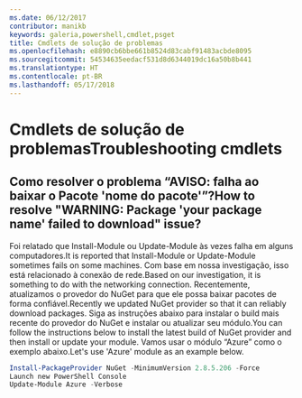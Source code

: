 ```yaml
---
ms.date: 06/12/2017
contributor: manikb
keywords: galeria,powershell,cmdlet,psget
title: Cmdlets de solução de problemas
ms.openlocfilehash: e8890cb6bbe661b8524d83cabf91483acbde8095
ms.sourcegitcommit: 54534635eedacf531d8d6344019dc16a50b8b441
ms.translationtype: HT
ms.contentlocale: pt-BR
ms.lasthandoff: 05/17/2018
---
```

# <a name="troubleshooting-cmdlets"></a><span data-ttu-id="6df22-103">Cmdlets de solução de problemas</span><span class="sxs-lookup"><span data-stu-id="6df22-103">Troubleshooting cmdlets</span></span>

## <a name="how-to-resolve-warning-package-your-package-name-failed-to-download-issue"></a><span data-ttu-id="6df22-104">Como resolver o problema “AVISO: falha ao baixar o Pacote 'nome do pacote'”?</span><span class="sxs-lookup"><span data-stu-id="6df22-104">How to resolve "WARNING: Package 'your package name' failed to download" issue?</span></span>

<span data-ttu-id="6df22-105">Foi relatado que Install-Module ou Update-Module às vezes falha em alguns computadores.</span><span class="sxs-lookup"><span data-stu-id="6df22-105">It is reported that Install-Module or Update-Module sometimes fails on some machines.</span></span>
<span data-ttu-id="6df22-106">Com base em nossa investigação, isso está relacionado à conexão de rede.</span><span class="sxs-lookup"><span data-stu-id="6df22-106">Based on our investigation, it is something to do with the networking connection.</span></span>
<span data-ttu-id="6df22-107">Recentemente, atualizamos o provedor do NuGet para que ele possa baixar pacotes de forma confiável.</span><span class="sxs-lookup"><span data-stu-id="6df22-107">Recently we updated NuGet provider so that it can reliably download packages.</span></span>
<span data-ttu-id="6df22-108">Siga as instruções abaixo para instalar o build mais recente do provedor do NuGet e instalar ou atualizar seu módulo.</span><span class="sxs-lookup"><span data-stu-id="6df22-108">You can follow the instructions below to install the latest build of NuGet provider and then install or update your module.</span></span>
<span data-ttu-id="6df22-109">Vamos usar o módulo “Azure” como o exemplo abaixo.</span><span class="sxs-lookup"><span data-stu-id="6df22-109">Let's use 'Azure' module as an example below.</span></span>

```powershell
Install-PackageProvider NuGet -MinimumVersion 2.8.5.206 -Force
Launch new PowerShell Console
Update-Module Azure -Verbose
```